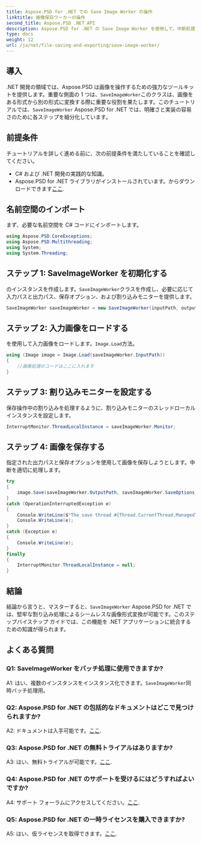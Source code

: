 ```yaml
---
title: Aspose.PSD for .NET での Save Image Worker の操作
linktitle: 画像保存ワーカーの操作
second_title: Aspose.PSD .NET API
description: Aspose.PSD for .NET の Save Image Worker を使用して、中断処理を伴うシームレスな画像形式変換を行う方法を学びます。
type: docs
weight: 12
url: /ja/net/file-saving-and-exporting/save-image-worker/
---
```

## 導入

 .NET 開発の領域では、Aspose.PSD は画像を操作するための強力なツールキットを提供します。重要な側面の 1 つは、`SaveImageWorker`このクラスは、画像をある形式から別の形式に変換する際に重要な役割を果たします。このチュートリアルでは、`SaveImageWorker` Aspose.PSD for .NET では、明確さと実装の容易さのために各ステップを細分化しています。

## 前提条件

チュートリアルを詳しく進める前に、次の前提条件を満たしていることを確認してください。

- C# および .NET 開発の実践的な知識。
-  Aspose.PSD for .NET ライブラリがインストールされています。からダウンロードできます[ここ](https://releases.aspose.com/psd/net/).

## 名前空間のインポート

まず、必要な名前空間を C# コードにインポートします。

```csharp
using Aspose.PSD.CoreExceptions;
using Aspose.PSD.Multithreading;
using System;
using System.Threading;
```

## ステップ 1: SaveImageWorker を初期化する

のインスタンスを作成します。`SaveImageWorker`クラスを作成し、必要に応じて入力パスと出力パス、保存オプション、および割り込みモニターを提供します。

```csharp
SaveImageWorker saveImageWorker = new SaveImageWorker(inputPath, outputPath, saveOptions, monitor);
```

## ステップ 2: 入力画像をロードする

を使用して入力画像をロードします。`Image.Load`方法。

```csharp
using (Image image = Image.Load(saveImageWorker.InputPath))
{
    //画像処理のコードはここに入れます
}
```

## ステップ 3: 割り込みモニターを設定する

保存操作中の割り込みを処理するように、割り込みモニターのスレッドローカル インスタンスを設定します。

```csharp
InterruptMonitor.ThreadLocalInstance = saveImageWorker.Monitor;
```

## ステップ 4: 画像を保存する

指定された出力パスと保存オプションを使用して画像を保存しようとします。中断を適切に処理します。

```csharp
try
{
    image.Save(saveImageWorker.OutputPath, saveImageWorker.SaveOptions);
}
catch (OperationInterruptedException e)
{
    Console.WriteLine($"The save thread #{Thread.CurrentThread.ManagedThreadId} finishes at {DateTime.Now}");
    Console.WriteLine(e);
}
catch (Exception e)
{
    Console.WriteLine(e);
}
finally
{
    InterruptMonitor.ThreadLocalInstance = null;
}
```

## 結論

結論から言うと、マスターすると、`SaveImageWorker` Aspose.PSD for .NET では、堅牢な割り込み処理によるシームレスな画像形式変換が可能です。このステップバイステップ ガイドでは、この機能を .NET アプリケーションに統合するための知識が得られます。

## よくある質問

### Q1: SaveImageWorker をバッチ処理に使用できますか?

 A1: はい、複数のインスタンスをインスタンス化できます。`SaveImageWorker`同時バッチ処理用。

### Q2: Aspose.PSD for .NET の包括的なドキュメントはどこで見つけられますか?

A2: ドキュメントは入手可能です。[ここ](https://reference.aspose.com/psd/net/).

### Q3: Aspose.PSD for .NET の無料トライアルはありますか?

 A3: はい、無料トライアルが可能です。[ここ](https://releases.aspose.com/).

### Q4: Aspose.PSD for .NET のサポートを受けるにはどうすればよいですか?

 A4: サポート フォーラムにアクセスしてください。[ここ](https://forum.aspose.com/c/psd/34).

### Q5: Aspose.PSD for .NET の一時ライセンスを購入できますか?

 A5: はい、仮ライセンスを取得できます。[ここ](https://purchase.aspose.com/temporary-license/).
